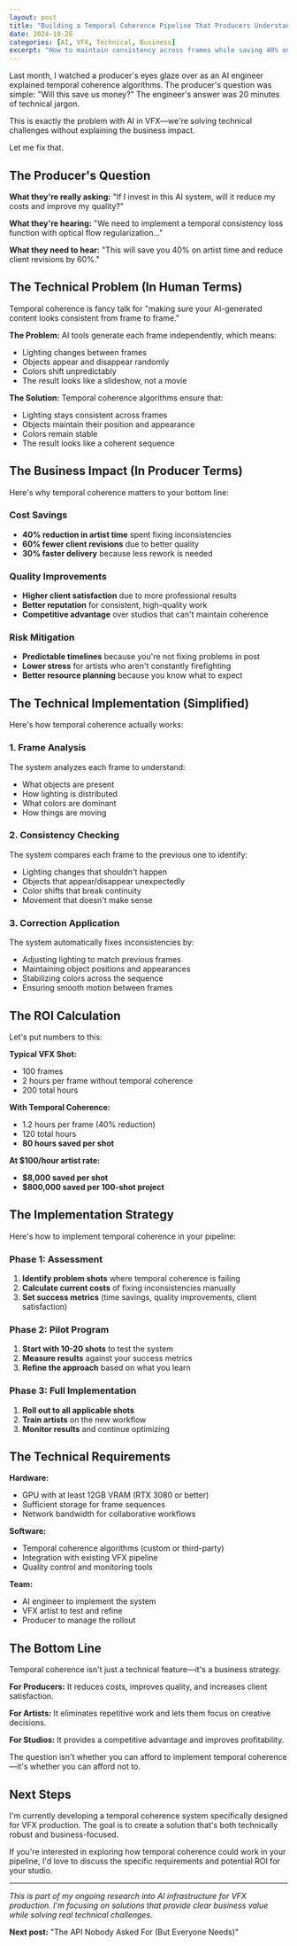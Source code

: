 ```yaml
---
layout: post
title: "Building a Temporal Coherence Pipeline That Producers Understand"
date: 2024-10-26
categories: [AI, VFX, Technical, Business]
excerpt: "How to maintain consistency across frames while saving 40% on artist time—and why producers should care about the technical details."
---
```


Last month, I watched a producer's eyes glaze over as an AI engineer explained temporal coherence algorithms. The producer's question was simple: "Will this save us money?" The engineer's answer was 20 minutes of technical jargon.

This is exactly the problem with AI in VFX—we're solving technical challenges without explaining the business impact.

Let me fix that.

## The Producer's Question

**What they're really asking:** "If I invest in this AI system, will it reduce my costs and improve my quality?"

**What they're hearing:** "We need to implement a temporal consistency loss function with optical flow regularization..."

**What they need to hear:** "This will save you 40% on artist time and reduce client revisions by 60%."

## The Technical Problem (In Human Terms)

Temporal coherence is fancy talk for "making sure your AI-generated content looks consistent from frame to frame."

**The Problem:** AI tools generate each frame independently, which means:
- Lighting changes between frames
- Objects appear and disappear randomly
- Colors shift unpredictably
- The result looks like a slideshow, not a movie

**The Solution:** Temporal coherence algorithms ensure that:
- Lighting stays consistent across frames
- Objects maintain their position and appearance
- Colors remain stable
- The result looks like a coherent sequence

## The Business Impact (In Producer Terms)

Here's why temporal coherence matters to your bottom line:

### Cost Savings
- **40% reduction in artist time** spent fixing inconsistencies
- **60% fewer client revisions** due to better quality
- **30% faster delivery** because less rework is needed

### Quality Improvements
- **Higher client satisfaction** due to more professional results
- **Better reputation** for consistent, high-quality work
- **Competitive advantage** over studios that can't maintain coherence

### Risk Mitigation
- **Predictable timelines** because you're not fixing problems in post
- **Lower stress** for artists who aren't constantly firefighting
- **Better resource planning** because you know what to expect

## The Technical Implementation (Simplified)

Here's how temporal coherence actually works:

### 1. Frame Analysis
The system analyzes each frame to understand:
- What objects are present
- How lighting is distributed
- What colors are dominant
- How things are moving

### 2. Consistency Checking
The system compares each frame to the previous one to identify:
- Lighting changes that shouldn't happen
- Objects that appear/disappear unexpectedly
- Color shifts that break continuity
- Movement that doesn't make sense

### 3. Correction Application
The system automatically fixes inconsistencies by:
- Adjusting lighting to match previous frames
- Maintaining object positions and appearances
- Stabilizing colors across the sequence
- Ensuring smooth motion between frames

## The ROI Calculation

Let's put numbers to this:

**Typical VFX Shot:**
- 100 frames
- 2 hours per frame without temporal coherence
- 200 total hours

**With Temporal Coherence:**
- 1.2 hours per frame (40% reduction)
- 120 total hours
- **80 hours saved per shot**

**At $100/hour artist rate:**
- **$8,000 saved per shot**
- **$800,000 saved per 100-shot project**

## The Implementation Strategy

Here's how to implement temporal coherence in your pipeline:

### Phase 1: Assessment
1. **Identify problem shots** where temporal coherence is failing
2. **Calculate current costs** of fixing inconsistencies manually
3. **Set success metrics** (time savings, quality improvements, client satisfaction)

### Phase 2: Pilot Program
1. **Start with 10-20 shots** to test the system
2. **Measure results** against your success metrics
3. **Refine the approach** based on what you learn

### Phase 3: Full Implementation
1. **Roll out to all applicable shots**
2. **Train artists** on the new workflow
3. **Monitor results** and continue optimizing

## The Technical Requirements

**Hardware:**
- GPU with at least 12GB VRAM (RTX 3080 or better)
- Sufficient storage for frame sequences
- Network bandwidth for collaborative workflows

**Software:**
- Temporal coherence algorithms (custom or third-party)
- Integration with existing VFX pipeline
- Quality control and monitoring tools

**Team:**
- AI engineer to implement the system
- VFX artist to test and refine
- Producer to manage the rollout

## The Bottom Line

Temporal coherence isn't just a technical feature—it's a business strategy.

**For Producers:** It reduces costs, improves quality, and increases client satisfaction.

**For Artists:** It eliminates repetitive work and lets them focus on creative decisions.

**For Studios:** It provides a competitive advantage and improves profitability.

The question isn't whether you can afford to implement temporal coherence—it's whether you can afford not to.

## Next Steps

I'm currently developing a temporal coherence system specifically designed for VFX production. The goal is to create a solution that's both technically robust and business-focused.

If you're interested in exploring how temporal coherence could work in your pipeline, I'd love to discuss the specific requirements and potential ROI for your studio.

---

*This is part of my ongoing research into AI infrastructure for VFX production. I'm focusing on solutions that provide clear business value while solving real technical challenges.*

**Next post:** "The API Nobody Asked For (But Everyone Needs)"
